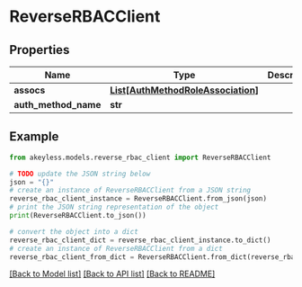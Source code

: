 # ReverseRBACClient


## Properties

Name | Type | Description | Notes
------------ | ------------- | ------------- | -------------
**assocs** | [**List[AuthMethodRoleAssociation]**](AuthMethodRoleAssociation.md) |  | [optional] 
**auth_method_name** | **str** |  | [optional] 

## Example

```python
from akeyless.models.reverse_rbac_client import ReverseRBACClient

# TODO update the JSON string below
json = "{}"
# create an instance of ReverseRBACClient from a JSON string
reverse_rbac_client_instance = ReverseRBACClient.from_json(json)
# print the JSON string representation of the object
print(ReverseRBACClient.to_json())

# convert the object into a dict
reverse_rbac_client_dict = reverse_rbac_client_instance.to_dict()
# create an instance of ReverseRBACClient from a dict
reverse_rbac_client_from_dict = ReverseRBACClient.from_dict(reverse_rbac_client_dict)
```
[[Back to Model list]](../README.md#documentation-for-models) [[Back to API list]](../README.md#documentation-for-api-endpoints) [[Back to README]](../README.md)


